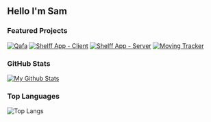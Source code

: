 ## Hello I'm Sam

### Featured Projects

[![Qafa](https://github-readme-stats.vercel.app/api/pin/?username=samvvw&repo=coffee-connect&show_owner=true&show_icons=true&title_color=f2f2f2&icon_color=795f97&text_color=9e9e9e&bg_color=353535)](https://github.com/samvvw/coffee-connect)
[![Shelff App - Client](https://github-readme-stats.vercel.app/api/pin/?username=samvvw&repo=shelff-app&show_owner=true&show_icons=true&title_color=f2f2f2&icon_color=795f97&text_color=9e9e9e&bg_color=353535)](https://github.com/samvvw/shelff-app)
[![Shelff App - Server](https://github-readme-stats.vercel.app/api/pin/?username=samvvw&repo=shelff-server&show_owner=true&show_icons=true&title_color=f2f2f2&icon_color=795f97&text_color=9e9e9e&bg_color=353535)](https://github.com/samvvw/shelff-server)
[![Moving Tracker](https://github-readme-stats.vercel.app/api/pin/?username=jharteaga&repo=moving-tracker-pwa&show_owner=true&show_icons=true&title_color=f2f2f2&icon_color=795f97&text_color=9e9e9e&bg_color=353535)](https://github.com/jharteaga/moving-tracker-pwa)

### GitHub Stats

[![My Github Stats](https://github-readme-stats.vercel.app/api?username=samvvw&show_icons=true&title_color=f2f2f2&icon_color=795f97&text_color=9e9e9e&bg_color=353535)](https://github.com/samvvw)

### Top Languages

![Top Langs](https://github-readme-stats.vercel.app/api/top-langs/?username=samvvw&layout=compact&show_icons=true&title_color=f2f2f2&icon_color=795f97&text_color=9e9e9e&bg_color=353535)
